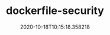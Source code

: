 ---
date: '2020-10-18T10:15:18.358218'
draft: false
metadata:
  github:
    description: 'A collection of OPA rules to statically analyze Dockerfiles to improve
      security '
    homepage: null
    name: dockerfile-security
    owner: gbrindisi
  tags: &id001
  - docker
  - containers
tags: *id001
title: dockerfile-security
---